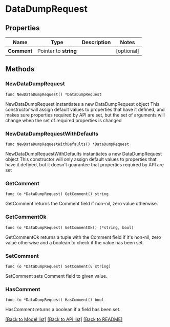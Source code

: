# DataDumpRequest

## Properties

Name | Type | Description | Notes
------------ | ------------- | ------------- | -------------
**Comment** | Pointer to **string** |  | [optional] 

## Methods

### NewDataDumpRequest

`func NewDataDumpRequest() *DataDumpRequest`

NewDataDumpRequest instantiates a new DataDumpRequest object
This constructor will assign default values to properties that have it defined,
and makes sure properties required by API are set, but the set of arguments
will change when the set of required properties is changed

### NewDataDumpRequestWithDefaults

`func NewDataDumpRequestWithDefaults() *DataDumpRequest`

NewDataDumpRequestWithDefaults instantiates a new DataDumpRequest object
This constructor will only assign default values to properties that have it defined,
but it doesn't guarantee that properties required by API are set

### GetComment

`func (o *DataDumpRequest) GetComment() string`

GetComment returns the Comment field if non-nil, zero value otherwise.

### GetCommentOk

`func (o *DataDumpRequest) GetCommentOk() (*string, bool)`

GetCommentOk returns a tuple with the Comment field if it's non-nil, zero value otherwise
and a boolean to check if the value has been set.

### SetComment

`func (o *DataDumpRequest) SetComment(v string)`

SetComment sets Comment field to given value.

### HasComment

`func (o *DataDumpRequest) HasComment() bool`

HasComment returns a boolean if a field has been set.


[[Back to Model list]](../README.md#documentation-for-models) [[Back to API list]](../README.md#documentation-for-api-endpoints) [[Back to README]](../README.md)


